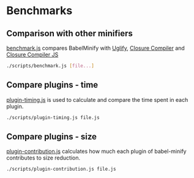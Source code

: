 # Benchmarks

## Comparison with other minifiers

[benchmark.js](https://github.com/babel/minify/blob/master/scripts/benchmark.js) compares BabelMinify with [Uglify](https://github.com/mishoo/UglifyJS2), [Closure Compiler](https://github.com/google/closure-compiler) and [Closure Compiler JS](https://github.com/google/closure-compiler-js)

```sh
./scripts/benchmark.js [file...]
```

## Compare plugins - time

[plugin-timing.js](https://github.com/babel/minify/blob/master/scripts/plugin-timing.js) is used to calculate and compare the time spent in each plugin.

```sh
./scripts/plugin-timing.js file.js
```

## Compare plugins - size

[plugin-contribution.js](https://github.com/babel/minify/blob/master/scripts/plugin-contribution.js) calculates how much each plugin of babel-minify contributes to size reduction.

```sh
./scripts/plugin-contribution.js file.js
```
